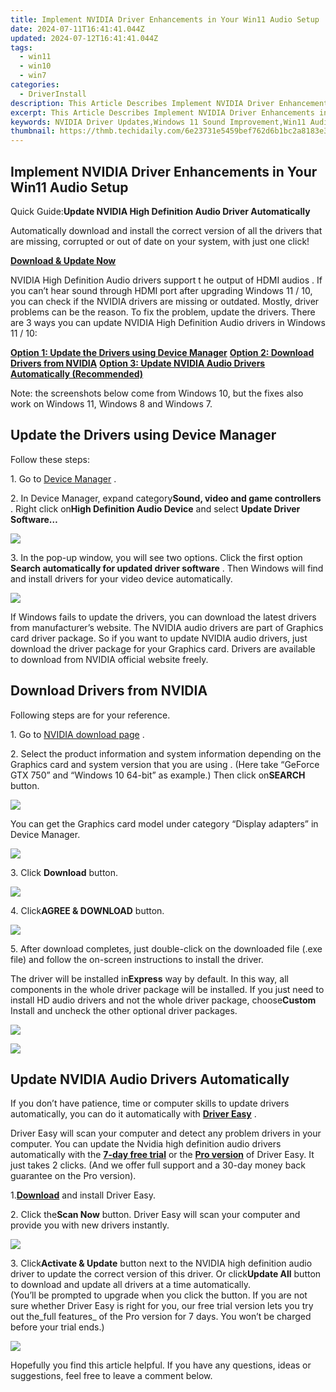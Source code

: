 ```yaml
---
title: Implement NVIDIA Driver Enhancements in Your Win11 Audio Setup
date: 2024-07-11T16:41:41.044Z
updated: 2024-07-12T16:41:41.044Z
tags:
  - win11
  - win10
  - win7
categories:
  - DriverInstall
description: This Article Describes Implement NVIDIA Driver Enhancements in Your Win11 Audio Setup
excerpt: This Article Describes Implement NVIDIA Driver Enhancements in Your Win11 Audio Setup
keywords: NVIDIA Driver Updates,Windows 11 Sound Improvement,Win11 Audio Driver Installation,NVIDIA Audio Optimization,Enhancing Windows 11 Audio with NVIDIA,Driver Enhancement Tutorials Win11,Audio Quality NVIDIA Win11
thumbnail: https://thmb.techidaily.com/6e23731e5459bef762d6b1bc2a8183e3bf6b31c4a9b6b999e3d277b3627f742d.jpg
---
```


## Implement NVIDIA Driver Enhancements in Your Win11 Audio Setup

 Quick Guide:**Update NVIDIA High Definition Audio Driver Automatically**

 Automatically download and install the correct version of all the drivers that are missing, corrupted or out of date on your system, with just one click!

[**Download & Update Now**](https://tools.techidaily.com/drivereasy/download/)

 NVIDIA High Definition Audio drivers support t he output of HDMI audios . If you can’t hear sound through HDMI port after upgrading Windows 11 / 10, you can check if the NVIDIA drivers are missing or outdated. Mostly, driver problems can be the reason. To fix the problem, update the drivers. There are 3 ways you can update NVIDIA High Definition Audio drivers in Windows 11 / 10:

[**Option 1: Update the Drivers using Device Manager**](#option1)
[**Option 2: Download Drivers from NVIDIA**](#option2)
[**Option 3: Update NVIDIA Audio Drivers Automatically (Recommended)**](#option3)

 Note: the screenshots below come from Windows 10, but the fixes also work on Windows 11, Windows 8 and Windows 7.

## **Update the Drivers using Device Manager**

Follow these steps:

1\. Go to [Device Manager](https://tools.techidaily.com/drivereasy/download/) .

 2\. In Device Manager, expand category**Sound, video and game controllers** . Right click on**High Definition Audio Device** and select **Update Driver Software…**

![](https://images.drivereasy.com/wp-content/uploads/2016/05/img_5742b3890be77.png)

 3\. In the pop-up window, you will see two options. Click the first option **Search automatically for updated driver software**  . Then Windows will find and install drivers for your video device automatically.

![](https://images.drivereasy.com/wp-content/uploads/2016/05/img_5742b40160063.png)

 If Windows fails to update the drivers, you can download the latest drivers from manufacturer’s website. The NVIDIA audio drivers are part of Graphics card driver package. So if you want to update NVIDIA audio drivers, just download the driver package for your Graphics card. Drivers are available to download from NVIDIA official website freely.

## **Download Drivers from NVIDIA**

Following steps are for your reference.

 1\. Go to [NVIDIA download page](https://tools.techidaily.com/drivereasy/download/) .

 2\. Select the product information and system information depending on the Graphics card and system version that you are using . (Here take “GeForce GTX 750” and “Windows 10 64-bit” as example.) Then click on**SEARCH** button.

![](https://images.drivereasy.com/wp-content/uploads/2016/05/img_5742b9a18efce.png)

 You can get the Graphics card model under category “Display adapters” in Device Manager.

![](https://images.drivereasy.com/wp-content/uploads/2016/05/img_5742ba69c39f8.png)

 3\. Click **Download**  button.

![](https://images.drivereasy.com/wp-content/uploads/2016/05/img_5742bbaee7b9a.png)

 4\. Click**AGREE & DOWNLOAD** button.

![](https://images.drivereasy.com/wp-content/uploads/2016/05/img_5742bc0b535c7.png)

 5\. After download completes, just double-click on the downloaded file (.exe file) and follow the on-screen instructions to install the driver.

 The driver will be installed in**Express** way by default. In this way, all components in the whole driver package will be installed. If you just need to install HD audio drivers and not the whole driver package, choose**Custom** Install and uncheck the other optional driver packages.

![](https://images.drivereasy.com/wp-content/uploads/2016/05/img_5742bd389e2bd.png)

![](https://images.drivereasy.com/wp-content/uploads/2016/05/img_5742bd7441228.png)

## **Update NVIDIA Audio Drivers Automatically**

 If you don’t have patience, time or computer skills to update drivers automatically, you can do it automatically with **[Driver Easy](https://tools.techidaily.com/drivereasy/download/)**  .

 Driver Easy will scan your computer and detect any problem drivers in your computer. You can update the Nvidia high definition audio drivers automatically with the **[7-day free trial](https://tools.techidaily.com/drivereasy/download/)**  or the **[Pro version](https://tools.techidaily.com/drivereasy/download/)**  of Driver Easy. It just takes 2 clicks. (And we offer full support and a 30-day money back guarantee on the Pro version).

 1.[**Download**](https://tools.techidaily.com/drivereasy/download/) and install Driver Easy.

 2\. Click the**Scan Now** button. Driver Easy will scan your computer and provide you with new drivers instantly.

![](https://www.drivereasy.com/wp-content/uploads/2018/12/scan-1200x840.jpg)

 3\. Click**Activate & Update** button next to the NVIDIA high definition audio driver to update the correct version of this driver. Or click**Update All** button to download and update all drivers at a time automatically.  
 (You’ll be prompted to upgrade when you click the button. If you are not sure whether Driver Easy is right for you, our free trial version lets you try out the_full features_ of the Pro version for 7 days. You won’t be charged before your trial ends.)

![](https://www.drivereasy.com/wp-content/uploads/2024/05/NVIDIA-High-Definition-Audio.jpg)

 Hopefully you find this article helpful. If you have any questions, ideas or suggestions, feel free to leave a comment below.

<ins class="adsbygoogle"
     style="display:block"
     data-ad-format="autorelaxed"
     data-ad-client="ca-pub-7571918770474297"
     data-ad-slot="1223367746"></ins>



<ins class="adsbygoogle"
     style="display:block"
     data-ad-client="ca-pub-7571918770474297"
     data-ad-slot="8358498916"
     data-ad-format="auto"
     data-full-width-responsive="true"></ins>



